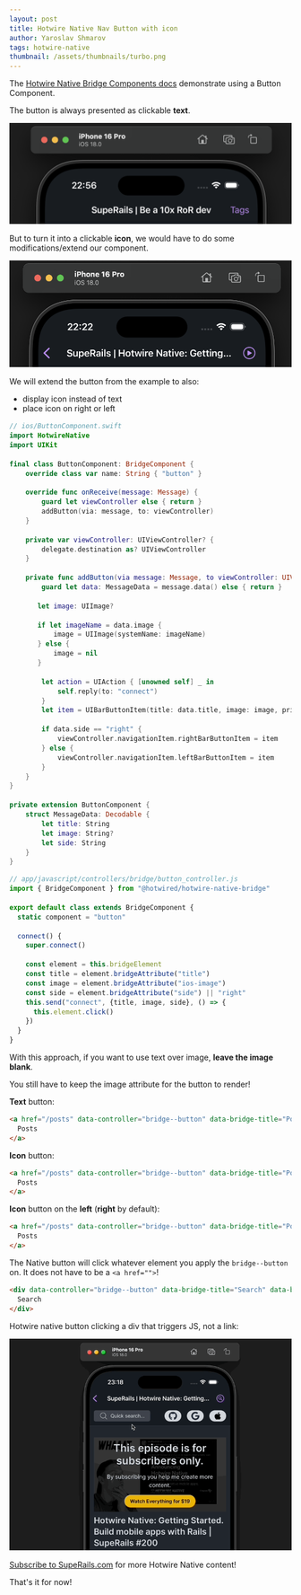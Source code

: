 ```yaml
---
layout: post
title: Hotwire Native Nav Button with icon
author: Yaroslav Shmarov
tags: hotwire-native
thumbnail: /assets/thumbnails/turbo.png
---
```


The [Hotwire Native Bridge Components docs](https://native.hotwired.dev/ios/bridge-components) demonstrate using a Button Component.

The button is always presented as clickable **text**.

![hotwire-native-button-text](/assets/images/hotwire-native-button-text.png)

But to turn it into a clickable **icon**, we would have to do some modifications/extend our component.

![hotwire-native-button-icon](/assets/images/hotwire-native-button-icon.png)

We will extend the button from the example to also:
- display icon instead of text
- place icon on right or left

```swift
// ios/ButtonComponent.swift
import HotwireNative
import UIKit

final class ButtonComponent: BridgeComponent {
    override class var name: String { "button" }

    override func onReceive(message: Message) {
        guard let viewController else { return }
        addButton(via: message, to: viewController)
    }

    private var viewController: UIViewController? {
        delegate.destination as? UIViewController
    }

    private func addButton(via message: Message, to viewController: UIViewController) {
        guard let data: MessageData = message.data() else { return }

       let image: UIImage?

       if let imageName = data.image {
           image = UIImage(systemName: imageName)
       } else {
           image = nil
       }

        let action = UIAction { [unowned self] _ in
            self.reply(to: "connect")
        }
        let item = UIBarButtonItem(title: data.title, image: image, primaryAction: action)

        if data.side == "right" {
            viewController.navigationItem.rightBarButtonItem = item
        } else {
            viewController.navigationItem.leftBarButtonItem = item
        }
    }
}

private extension ButtonComponent {
    struct MessageData: Decodable {
        let title: String
        let image: String?
        let side: String
    }
}
```

```js
// app/javascript/controllers/bridge/button_controller.js
import { BridgeComponent } from "@hotwired/hotwire-native-bridge"

export default class extends BridgeComponent {
  static component = "button"

  connect() {
    super.connect()

    const element = this.bridgeElement
    const title = element.bridgeAttribute("title")
    const image = element.bridgeAttribute("ios-image")
    const side = element.bridgeAttribute("side") || "right"
    this.send("connect", {title, image, side}, () => {
      this.element.click()
    })
  }
}
```

With this approach, if you want to use text over image, **leave the image blank**.

You still have to keep the image attribute for the button to render!

**Text** button:

```html
<a href="/posts" data-controller="bridge--button" data-bridge-title="Posts">
  Posts
</a>
```

**Icon** button:

```html
<a href="/posts" data-controller="bridge--button" data-bridge-title="Posts" data-bridge-ios-image="play.circle">
  Posts
</a>
```

**Icon** button on the **left** (**right** by default):

```html
<a href="/posts" data-controller="bridge--button" data-bridge-title="Posts" data-bridge-ios-image="play.circle" data-bridge-side="left">
  Posts
</a>
```

The Native button will click whatever element you apply the `bridge--button` on. It does not have to be a `<a href="">`!

```html
<div data-controller="bridge--button" data-bridge-title="Search" data-bridge-ios-image="magnifyingglass.circle" class="hidden" data-action="click->dialog#open">
  Search
</div>
```

Hotwire native button clicking a div that triggers JS, not a link:

![Hotwire native button clicking a div that triggers JS, not a link](/assets/images/hotwire-native-btn.gif)

[Subscribe to SupeRails.com](https://superails.com/pricing) for more Hotwire Native content!

That's it for now!
